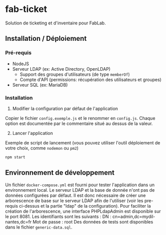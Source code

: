 # fab-ticket
Solution de ticketing et d'inventaire pour FabLab.

## Installation / Déploiement

### Pré-requis

- NodeJS
- Serveur LDAP (ex: Active Directory, OpenLDAP)
    - Support des groupes d'utilisateurs (de type `memberOf`)
    - Compte d'API (permissions: récupération des utilisateurs et groupes)
- Serveur SQL (ex: MariaDB)

### Installation

1. Modifier la configuration par défaut de l'application

Copier le fichier `config.exemple.js` et le renommer en `config.js`.
Chaque option est documentée par le commentaire situé au dessus de la valeur.

2. Lancer l'application

Exemple de script de lancement (vous pouvez utiliser l'outil déploiement de votre choix, comme `nodemon` ou `pm2`)
```bash
npm start
```

## Environnement de développement

Un fichier `docker-compose.yml` est fourni pour tester l'application dans un environnement local. Le serveur LDAP et la base de donnée
n'ont pas de données configurées par défaut. Il est donc nécessaire de créer une arborescence de base sur le serveur LDAP afin de l'utiliser
(voir les pre-requis ci-dessus et la partie "ldap" de la configuration).
Pour faciliter la création de l'arborescence, une interface PHPLdapAdmin est disponible sur le port 8081. Les identifiants sont les suivants :
DN : cn=admin,dc=mydil-nantes,dc=fr
Mot de passe : root
Des données de tests sont disponibles dans le fichier `generic-data.sql`.
